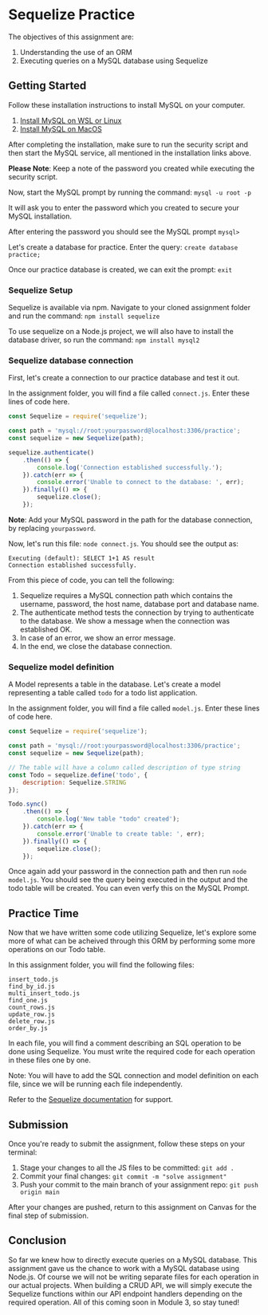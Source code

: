 # Sequelize Practice
The objectives of this assignment are:
1. Understanding the use of an ORM
2. Executing queries on a MySQL database using Sequelize

## Getting Started
Follow these installation instructions to install MySQL on your computer.
1. [Install MySQL on WSL or Linux](https://docs.microsoft.com/en-us/windows/wsl/tutorials/wsl-database#install-mysql)
2. [Install MySQL on MacOS](https://flaviocopes.com/mysql-how-to-install/)

After completing the installation, make sure to run the security script and then start the MySQL service, all mentioned in the installation links above.

**Please Note**: Keep a note of the password you created while executing the security script.

Now, start the MySQL prompt by running the command: `mysql -u root -p`

It will ask you to enter the password which you created to secure your MySQL installation.

After entering the password you should see the MySQL prompt `mysql>`

Let's create a database for practice. Enter the query: `create database practice;`

Once our practice database is created, we can exit the prompt: `exit`

### Sequelize Setup
Sequelize is available via npm. Navigate to your cloned assignment folder and run the command: `npm install sequelize`

To use sequelize on a Node.js project, we will also have to install the database driver, so run the command: `npm install mysql2`

### Sequelize database connection
First, let's create a connection to our practice database and test it out.

In the assignment folder, you will find a file called `connect.js`. Enter these lines of code here.
```js
const Sequelize = require('sequelize');

const path = 'mysql://root:yourpassword@localhost:3306/practice';
const sequelize = new Sequelize(path);

sequelize.authenticate()
    .then(() => {
        console.log('Connection established successfully.');
    }).catch(err => {
        console.error('Unable to connect to the database: ', err);
    }).finally(() => {
        sequelize.close();
    });
```
**Note**: Add your MySQL password in the path for the database connection, by replacing `yourpassword`.

Now, let's run this file: `node connect.js`. You should see the output as:
```
Executing (default): SELECT 1+1 AS result
Connection established successfully.
```

From this piece of code, you can tell the following:
1. Sequelize requires a MySQL connection path which contains the username, password, the host name, database port and database name.
2. The authenticate method tests the connection by trying to authenticate to the database. We show a message when the connection was established OK.
3. In case of an error, we show an error message.
4. In the end, we close the database connection.

### Sequelize model definition
A Model represents a table in the database. Let's create a model representing a table called `todo` for a todo list application.

In the assignment folder, you will find a file called `model.js`. Enter these lines of code here.
```js
const Sequelize = require('sequelize');

const path = 'mysql://root:yourpassword@localhost:3306/practice';
const sequelize = new Sequelize(path);

// The table will have a column called description of type string
const Todo = sequelize.define('todo', {
    description: Sequelize.STRING
});

Todo.sync()
    .then(() => {
        console.log('New table "todo" created');
    }).catch(err => {
        console.error('Unable to create table: ', err);
    }).finally(() => {
        sequelize.close();
    });
```
Once again add your password in the connection path and then run `node model.js`. You should see the query being executed in the output and the todo table will be created. You can even verfy this on the MySQL Prompt.

## Practice Time
Now that we have written some code utilizing Sequelize, let's explore some more of what can be acheived through this ORM by performing some more operations on our Todo table.

In this assignment folder, you will find the following files:
```
insert_todo.js
find_by_id.js
multi_insert_todo.js
find_one.js
count_rows.js
update_row.js
delete_row.js
order_by.js
```
In each file, you will find a comment describing an SQL operation to be done using Sequelize. You must write the required code for each operation in these files one by one.

Note: You will have to add the SQL connection and model definition on each file, since we will be running each file independently.

Refer to the [Sequelize documentation](https://sequelize.org/) for support.

## Submission
Once you're ready to submit the assignment, follow these steps on your terminal:
1. Stage your changes to all the JS files to be committed: `git add .`
2. Commit your final changes: `git commit -m "solve assignment"`
3. Push your commit to the main branch of your assignment repo: `git push origin main`

After your changes are pushed, return to this assignment on Canvas for the final step of submission.

## Conclusion
So far we knew how to directly execute queries on a MySQL database. This assignment gave us the chance to work with a MySQL database using Node.js. Of course we will not be writing separate files for each operation in our actual projects. When building a CRUD API, we will simply execute the Sequelize functions within our API endpoint handlers depending on the required operation. All of this coming soon in Module 3, so stay tuned!